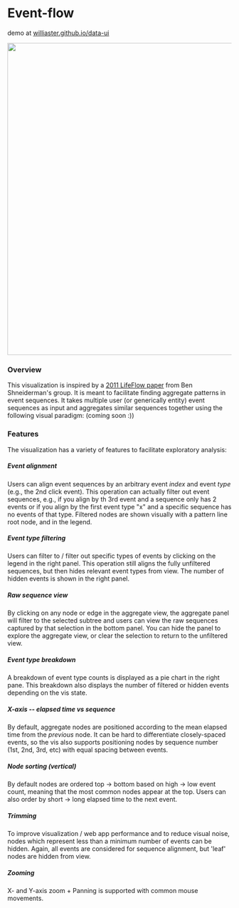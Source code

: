 # Event-flow

demo at <a href="https://williaster.github.io/data-ui" target="_blank">williaster.github.io/data-ui</a>

<img
  width="700"
  src="https://user-images.githubusercontent.com/4496521/28103495-d58b2c34-668a-11e7-86c3-3b33d853153a.gif"
/>

### Overview
This visualization is inspired by a <a href="https://www.cs.umd.edu/~ben/papers/Wongsuphasawat2011LifeFlow.pdf" target="_blank">2011 LifeFlow paper</a> from Ben Shneiderman's group. It is meant to facilitate finding aggregate patterns in event sequences. It takes multiple user (or generically entity) event sequences as input and aggregates similar sequences together using the following visual paradigm: (coming soon :))

### Features
The visualization has a variety of features to facilitate exploratory analysis:

##### Event alignment
Users can align event sequences by an arbitrary event _index_ and event _type_ (e.g., the 2nd click event). This operation can actually filter out event sequences, e.g., if you align by th 3rd event and a sequence only has 2 events or if you align by the first event type "x" and a specific sequence has no events of that type. Filtered nodes are shown visually with a pattern line root node, and in the legend.

##### Event type filtering
Users can filter to / filter out specific types of events by clicking on the legend in the right panel. This operation still aligns the fully unfiltered sequences, but then hides relevant event types from view. The number of hidden events is shown in the right panel.

##### Raw sequence view
By clicking on any node or edge in the aggregate view, the aggregate panel will filter to the selected subtree and users can view the raw sequences captured by that selection in the bottom panel. You can hide the panel to explore the aggregate view, or clear the selection to return to the unfiltered view.

##### Event type breakdown
A breakdown of event type counts is displayed as a pie chart in the right pane. This breakdown also displays the number of filtered or hidden events depending on the vis state.

##### X-axis -- elapsed time vs sequence
By default, aggregate nodes are positioned according to the mean elapsed time from the _previous_ node. It can be hard to differentiate closely-spaced events, so the vis also supports positioning nodes by sequence number (1st, 2nd, 3rd, etc) with equal spacing between events.

##### Node sorting (vertical)
By default nodes are ordered top -> bottom based on high -> low event count, meaning that the most common nodes appear at the top. Users can also order by short -> long elapsed time to the next event.

##### Trimming
To improve visualization / web app performance and to reduce visual noise, nodes which represent less than a minimum number of events can be hidden. Again, all events are considered for sequence alignment, but 'leaf' nodes are hidden from view.

##### Zooming
X- and Y-axis zoom + Panning is supported with common mouse movements.
